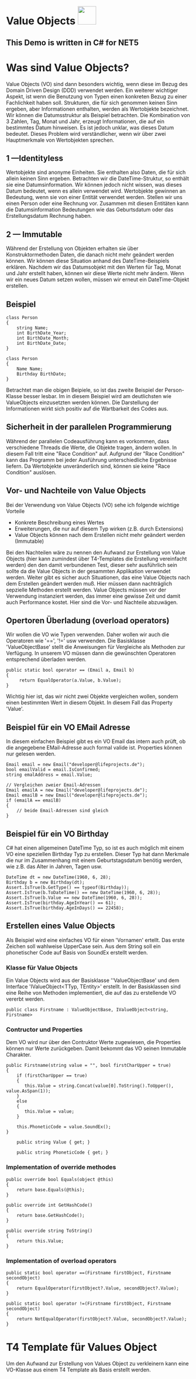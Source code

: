 # Value Objects <img src="./ValueObject.png" style="width:50px;"/>
## This Demo is written in C# for NET5

# Was sind Value Objects?
Value Objects (VO) sind dann besonders wichtig, wenn diese im Bezug des Domain Driven Design (DDD) verwendet werden. Ein weiterer wichtiger Aspekt, ist wenn die Benutzung von Typen 
einen konkreten Bezug zu einer Fachlichkeit haben soll. Strukturen, die für sich genommen keinen Sinn ergeben, aber Informationen enthalten, werden als Wertobjekte bezeichnet. 
Wir können die Datumsstruktur als Beispiel betrachten. Die Kombination von 3 Zahlen, Tag, Monat und Jahr, erzeugt Informationen, die auf ein bestimmtes Datum hinweisen. Es ist jedoch unklar, was dieses Datum bedeutet. Dieses Problem wird verständlicher, wenn wir über zwei Hauptmerkmale von Wertobjekten sprechen.

## 1 —Identityless
Wertobjekte sind anonyme Einheiten. Sie enthalten also Daten, die für sich allein keinen Sinn ergeben. Betrachten wir die DateTime-Struktur, so enthält sie eine Datumsinformation. 
Wir können jedoch nicht wissen, was dieses Datum bedeutet, wenn es allein verwendet wird. Wertobjekte gewinnen an Bedeutung, wenn sie von einer Entität verwendet werden. 
Stellen wir uns einen Person oder eine Rechnung vor. Zusammen mit diesen Entitäten kann die Datumsinformation Bedeutungen wie das Geburtsdatum oder das Erstellungsdatum Rechnung haben.

## 2 — Immutable
Während der Erstellung von Objekten erhalten sie über Konstruktormethoden Daten, die danach nicht mehr geändert werden können. Wir können diese Situation anhand des DateTime-Beispiels erklären. Nachdem wir das Datumsobjekt mit den Werten für Tag, Monat und Jahr erstellt haben, können wir diese Werte nicht mehr ändern. Wenn wir ein neues Datum setzen wollen, müssen wir erneut ein DateTime-Objekt erstellen.

## Beispiel
```
class Person
{
    string Name;
    int BirthDate_Year;
    int BirthDate_Month;
    int BirthDate_Date;
}

class Person
{
    Name Name;
    Birthday BirthDate;
}
```
Betrachtet man die obigen Beipiele, so ist das zweite Beispiel der Person-Klasse besser lesbar. Im in diesem Beispiel wird am deutlichsten wie ValueObjects einzusetzten werden können. Die Darstellung der Informationen wirkt sich positiv auf die Wartbarkeit des Codes aus.

## Sicherheit in der parallelen Programmierung
Während der parallelen Codeausführung kann es vorkommen, dass verschiedene Threads die Werte, die Objekte tragen, ändern wollen. In diesem Fall tritt eine "Race Condition" auf. Aufgrund der "Race Condition" kann das Programm bei jeder Ausführung unterschiedliche Ergebnisse liefern. Da Wertobjekte unveränderlich sind, können sie keine "Race Condition" auslösen.

## Vor- und Nachteile von Value Objects
Bei der Verwendung von Value Objects (VO) sehe ich folgende wichtige Vorteile
- Konkrete Beschreibung eines Wertes
- Erweiterungen, die nur auf diesem Typ wirken (z.B. durch Extensions)
- Value Objects können nach dem Erstellen nicht mehr geändert werden (Immutable)

Bei den Nachteilen wäre zu nennen den Aufwand zur Erstellung von Value Objects (hier kann zumindest über T4-Templates die Erstellung vereinfacht werden) den den damit verbundenen Test, dieser sehr ausführlich sein sollte da die Value Objects in der gesammten Applikation verwendet werden.
Weiter gibt es sicher auch Situationen, das eine Value Objects nach dem Erstellen geändert werden muß. Hier müssen dann nachträglich sepzielle Methoden erstellt werden.
Value Objects müssen vor der Verwendung instanziert werden, das immer eine gewisse Zeit und damit auch Performance kostet. Hier sind die Vor- und Nachteile abzuwägen.

## Opertoren Überladung (overload operators)
Wir wollen die VO wie Typen verwenden. Daher wollen wir auch die Operatoren wie '==', '!=' usw verwenden. Die Basisklasse 'ValueObjectBase' stellt die Anweisungen für Vergleiche als Methoden zur Verfügung.
In unserem VO müssen dann die gewünschten Operatoren entsprechend überladen werden.
```
public static bool operator == (Email a, Email b)
{
     return EqualOperator(a.Value, b.Value);
}
```
Wichtig hier ist, das wir nicht zwei Objekte vergleichen wollen, sondern einen bestimmten Wert in diesem Objekt. In diesem Fall das Property 'Value'.

## Beispiel für ein VO EMail Adresse

In diesem einfachen Beispiel gibt es ein VO Email das intern auch prüft, ob die angegebene EMail-Adresse auch formal valide ist. Properties können nur gelesen werden.
```
Email email = new Email("developer@lifeprojects.de");
bool emailValid = email.IsConfirmed;
string emalAddress = email.Value;

// Vergleichen zweier Email-Adressen
Email emailA = new Email("developer@lifeprojects.de");
Email emailB = new Email("developer@lifeprojects.de");
if (emailA == emailB)
{
    // beide Email-Adressen sind gleich
}
```

## Beispiel für ein VO Birthday
C# hat einen allgemeinen DateTime Typ, so ist es auch möglich mit einem VO eine speziellen Birthday Typ zu erstellen. Dieser Typ hat dann Merkmale die nur im Zusammenhang 
mit einem Geburtstagsdatum benötig werden, wie z.B. das Alter in Jahren, Tagen usw.
```
DateTime dt = new DateTime(1960, 6, 28);
Birthday b = new Birthday(dt);
Assert.IsTrue(b.GetType() == typeof(Birthday));
Assert.IsTrue(b.ToDateTime() == new DateTime(1960, 6, 28));
Assert.IsTrue(b.Value == new DateTime(1960, 6, 28));
Assert.IsTrue(birthday.AgeInYear() == 61);
Assert.IsTrue(birthday.AgeInDays() == 22458);
```

## Erstellen eines Value Objects
Als Beispiel wird eine einfaches VO für einen 'Vornamen' ertellt. Das erste Zeichen soll wahlweise UpperCase sein. Aus dem String soll ein phonetischer Code auf Basis von SoundEx erstellt werden.

### Klasse für Value Objects
Ein Value Objects wird aus der Basisklasse ''ValueObjectBase' und dem Interface 'IValueObject<TTyp, TEntity>' erstellt. In der Basisklassen sind eine Reihe von Methoden
implementiert, die auf das zu erstellende VO vererbt werden.

```
public class Firstname : ValueObjectBase, IValueObject<string, Firstname>
```

### Contructor und Properties
Dem VO wird nur über den Contruktor Werte zugewiesen, die Properties können nur Werte zurückgeben. Damit bekommt das VO seinen Immutable Charakter.
```
public Firstname(string value = "", bool firstCharUpper = true)
{
    if (firstCharUpper == true)
    {
       this.Value = string.Concat(value[0].ToString().ToUpper(), value.AsSpan(1));
    }
    else
    {
       this.Value = value;
    }

    this.PhoneticCode = value.SoundEx();
}

    public string Value { get; }

    public string PhoneticCode { get; }

```
### Implementation of override methodes
```
public override bool Equals(object @this)
{
    return base.Equals(@this);
}

public override int GetHashCode()
{
    return base.GetHashCode();
}

public override string ToString()
{
    return this.Value;
}
```
### Implementation of overload operators
```
public static bool operator ==(Firstname firstObject, Firstname secondObject)
{
    return EqualOperator(firstObject?.Value, secondObject?.Value);
}

public static bool operator !=(Firstname firstObject, Firstname secondObject)
{
    return NotEqualOperator(firstObject?.Value, secondObject?.Value);
}
```

# T4 Template für Values Object
Um den Aufwand zur Erstellung von Values Object zu verkleinern kann eine VO-Klasse aus einem T4 Template als Basis erstellt werden.
